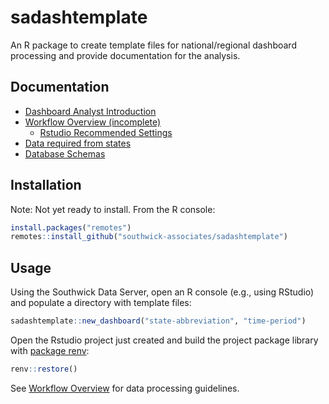 # sadashtemplate

An R package to create template files for national/regional dashboard processing and provide documentation for the analysis.

## Documentation

- [Dashboard Analyst Introduction](github_vignettes/dashboard-overview.md)
- [Workflow Overview (incomplete)](github_vignettes/workflow-overview.md)
    + [Rstudio Recommended Settings](github_vignettes/rstudio-settings.md)
- [Data required from states](github_vignettes/data-required.md)
- [Database Schemas](github_vignettes/data-schema.md)

## Installation

Note: Not yet ready to install. From the R console:

```r
install.packages("remotes")
remotes::install_github("southwick-associates/sadashtemplate")
```
    
## Usage

Using the Southwick Data Server, open an R console (e.g., using RStudio) and populate a directory with template files:

```r
sadashtemplate::new_dashboard("state-abbreviation", "time-period")
```

Open the Rstudio project just created and build the project package library with [package renv](https://rstudio.github.io/renv/index.html):

```r
renv::restore()
```

See [Workflow Overview](github_vignettes/workflow-overview.md) for data processing guidelines.
